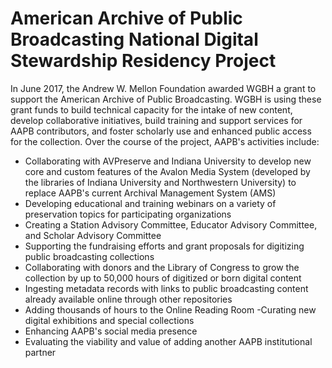 # American Archive of Public Broadcasting National Digital Stewardship Residency Project

In June 2017, the Andrew W. Mellon Foundation awarded WGBH a grant to support the American Archive of Public Broadcasting. WGBH is using these grant funds to build technical capacity for the intake of new content, develop collaborative initiatives, build training and support services for AAPB contributors, and foster scholarly use and enhanced public access for the collection. Over the course of the project, AAPB's activities include:

- Collaborating with AVPreserve and Indiana University to develop new core and custom features of the Avalon Media System (developed by the libraries of Indiana University and Northwestern University) to replace AAPB's current Archival Management System (AMS)
- Developing educational and training webinars on a variety of preservation topics for participating organizations
- Creating a Station Advisory Committee, Educator Advisory Committee, and Scholar Advisory Committee
- Supporting the fundraising efforts and grant proposals for digitizing public broadcasting collections
- Collaborating with donors and the Library of Congress to grow the collection by up to 50,000 hours of digitized or born digital content
- Ingesting metadata records with links to public broadcasting content already available online through other repositories
- Adding thousands of hours to the Online Reading Room
-Curating new digital exhibitions and special collections
- Enhancing AAPB's social media presence
- Evaluating the viability and value of adding another AAPB institutional partner
